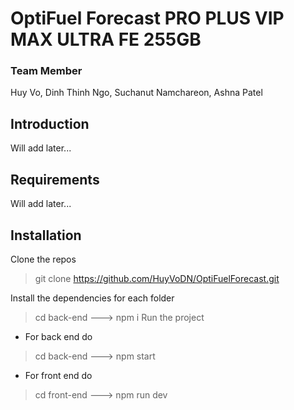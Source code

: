 # OptiFuel Forecast PRO PLUS VIP MAX ULTRA FE 255GB


### Team Member
Huy Vo, Dinh Thinh Ngo, Suchanut Namchareon, Ashna Patel

## Introduction
Will add later...

## Requirements
Will add later...
## Installation
 Clone the repos
> git clone https://github.com/HuyVoDN/OptiFuelForecast.git

Install the dependencies for each folder
> cd back-end ---> npm i
Run the project
 + For back end do
>   cd back-end ---> npm start
+ For front end do
>   cd front-end ---> npm run dev
